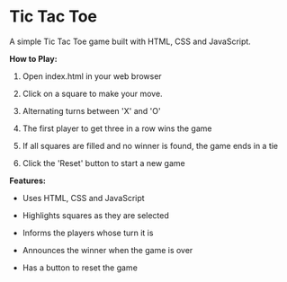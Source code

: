# Tic Tac Toe

A simple Tic Tac Toe game built with HTML, CSS and JavaScript.

**How to Play:**

1. Open index.html in your web browser

2. Click on a square to make your move.

3. Alternating turns between 'X' and 'O'

4. The first player to get three in a row wins the game

5. If all squares are filled and no winner is found, the game ends in a tie

6. Click the 'Reset' button to start a new game

**Features:**

- Uses HTML, CSS and JavaScript

- Highlights squares as they are selected

- Informs the players whose turn it is

- Announces the winner when the game is over

- Has a button to reset the game
